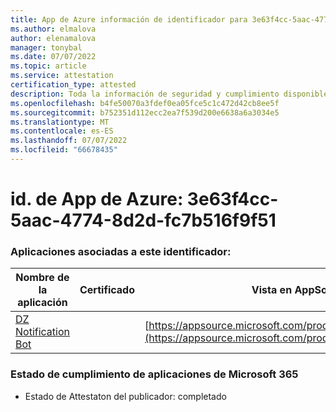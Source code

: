 ```yaml
---
title: App de Azure información de identificador para 3e63f4cc-5aac-4774-8d2d-fc7b516f9f51
ms.author: elmalova
author: elenamalova
manager: tonybal
ms.date: 07/07/2022
ms.topic: article
ms.service: attestation
certification_type: attested
description: Toda la información de seguridad y cumplimiento disponible para 3e63f4cc-5aac-4774-8d2d-fc7b516f9f51.
ms.openlocfilehash: b4fe50070a3fdef0ea05fce5c1c472d42cb8ee5f
ms.sourcegitcommit: b752351d112ecc2ea7f539d200e6638a6a3034e5
ms.translationtype: MT
ms.contentlocale: es-ES
ms.lasthandoff: 07/07/2022
ms.locfileid: "66678435"
---
```

# <a name="azure-app-id-3e63f4cc-5aac-4774-8d2d-fc7b516f9f51"></a>id. de App de Azure: 3e63f4cc-5aac-4774-8d2d-fc7b516f9f51


### <a name="apps-associated-with-this-id"></a>Aplicaciones asociadas a este identificador:
| **Nombre de la aplicación** | **Certificado** | **Vista en AppSource** |
|--------------|---------------|-----------------------|
| [DZ Notification Bot](../forward/WA200003839.md) |  | [https://appsource.microsoft.com/product/office/WA200003839](https://appsource.microsoft.com/product/office/WA200003839) |

### <a name="microsoft-365-app-compliance-status"></a>Estado de cumplimiento de aplicaciones de Microsoft 365
- Estado de Attestaton del publicador: completado
